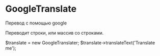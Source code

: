 # GoogleTranslate
Перевод с помощью google

Переводит строки, или массив со строками.

$translate = new GoogleTranslater;
$translate->translateText('Translate me');
